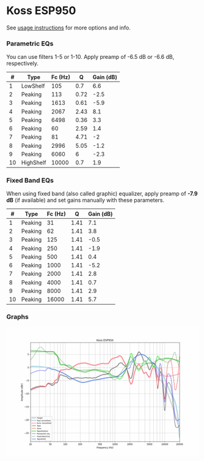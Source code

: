 # Koss ESP950
See [usage instructions](https://github.com/jaakkopasanen/AutoEq#usage) for more options and info.

### Parametric EQs
You can use filters 1-5 or 1-10. Apply preamp of -6.5 dB or -6.6 dB, respectively.

|   # | Type      |   Fc (Hz) |    Q |   Gain (dB) |
|-----|-----------|-----------|------|-------------|
|   1 | LowShelf  |       105 | 0.7  |         6.6 |
|   2 | Peaking   |       113 | 0.72 |        -2.5 |
|   3 | Peaking   |      1613 | 0.61 |        -5.9 |
|   4 | Peaking   |      2067 | 2.43 |         8.1 |
|   5 | Peaking   |      6498 | 0.36 |         3.3 |
|   6 | Peaking   |        60 | 2.59 |         1.4 |
|   7 | Peaking   |        81 | 4.71 |        -2   |
|   8 | Peaking   |      2996 | 5.05 |        -1.2 |
|   9 | Peaking   |      6060 | 6    |        -2.3 |
|  10 | HighShelf |     10000 | 0.7  |         1.9 |

### Fixed Band EQs
When using fixed band (also called graphic) equalizer, apply preamp of **-7.9 dB** (if available) and set gains manually with these parameters.

|   # | Type    |   Fc (Hz) |    Q |   Gain (dB) |
|-----|---------|-----------|------|-------------|
|   1 | Peaking |        31 | 1.41 |         7.1 |
|   2 | Peaking |        62 | 1.41 |         3.8 |
|   3 | Peaking |       125 | 1.41 |        -0.5 |
|   4 | Peaking |       250 | 1.41 |        -1.9 |
|   5 | Peaking |       500 | 1.41 |         0.4 |
|   6 | Peaking |      1000 | 1.41 |        -5.2 |
|   7 | Peaking |      2000 | 1.41 |         2.8 |
|   8 | Peaking |      4000 | 1.41 |         0.7 |
|   9 | Peaking |      8000 | 1.41 |         2.9 |
|  10 | Peaking |     16000 | 1.41 |         5.7 |

### Graphs
![](./Koss%20ESP950.png)
